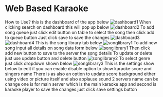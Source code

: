 # Web Based Karaoke
How to Use?
this is the dashboard of the app below
![dashboard1](https://github.com/user-attachments/assets/b102cf43-c583-4724-8d15-793195442570)
When clicking search on dashboard this will pop up below
![dashboard2](https://github.com/user-attachments/assets/e8b2a309-1583-4e97-a783-a3328ddfbbc5)
To add song queue just click edit button on table to select the song then click add to queue button
Just click save to save the changes
![dashboard3](https://github.com/user-attachments/assets/ed562414-fa02-4f29-bd88-304172228429)
![dashboard4](https://github.com/user-attachments/assets/64d71e0d-babb-4e72-a821-927bffe11fb5)
This is the song library tab below
![songlibrary1](https://github.com/user-attachments/assets/9fab59da-c9d3-49a5-b0ea-7e99012016cb)
To add new song input all details on song data form below
![songlibrary1](https://github.com/user-attachments/assets/d8c29d2d-496c-46a3-883d-09b37806585c)
Then click add new button to save to the server the song details
To update or delete just use update button and delete button
![songlibrary2](https://github.com/user-attachments/assets/1c429385-bf29-4082-ba2d-2f923e798fa4)
To select genre just click dropdown shown below
![songlibrary3](https://github.com/user-attachments/assets/488eb0e3-c802-42fe-b792-91948d0ab797)
This is the settings show below to edit if you can enable disable option to show karaoke score
and singers name
There is as also an option to update score background either using video or picture itself
and also applause sound
2 servers name can be change one is for main server which is the main karaoke app and second is karaoke player
to save the changes just click save settings button
